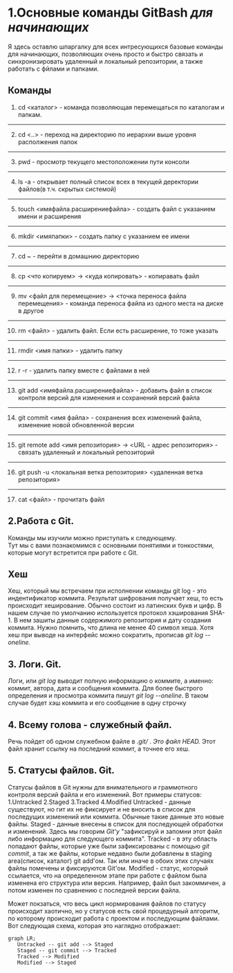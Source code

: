 # 1.Основные команды GitBash *для начинающих*

Я здесь оставлю шпаргалку для всех интресующихся базовые команды для начинающих, позволяющих очень просто и быстро связать и синхронизировать удаленный и локальный репозитории, а также работать с фйлами и папками.

## Команды

1. cd <каталог> - команда позволяющая перемещаться по каталогам и папкам.
----
2. cd <..> - переход на директорию по иерархии выше уровня располжения папок 
----
3. pwd - просмотр текущего местоположении пути консоли
----
4. ls -a - открывает полный список всех в текущей деректории файлов(в т.ч. скрытых системой)
----
5. touch <имяфайла.расширениефайла> - создать файл с указанием имени и расширения
----
6. mkdir <имяпапки> - создать папку с указанием ее имени
----
7. cd ~ - перейти в домашнию директорию
----
8. cp <что копируем> -> <куда копировать> - копиравать файл
----
9. mv <файл для перемещение> -> <точка переноса файла перемещения> - команда переноса файла из одного места на диске в другое
----
10. rm <файл> - удалить файл. Если есть расширение, то тоже указать
----
11. rmdir <имя папки> - удалить папку
----
12. r -r - удалить папку вместе с файлами в ней 
----
13. git add <имяфайла.расширениефайла> - добавить файл в список контроля версий для изменения и сохранений версий файла
----
14. git commit <имя файла> - сохранения всех изменений файла, изменение новой обновленной версии
----
15. git remote add <имя репозитория> -> <URL - адрес репозитория> - связать удаленный и локальный репозиторий
----
16. git push -u <локальная ветка репозитория> <удаленная ветка репозитория>
----
17. cat <файл> - прочитать файл

## 2.Работа с Git.

Команды мы изучили можно приступать к следующему. <br>
Тут мы с вами познакомимся с основными понятиями и тонкостями, которые могут встретится при работе с Git.

## Хеш

Хеш, который мы встречаем при исполнении команды git log - это индентификатор коммита. Результат шифрования получает хеш, то есть происходит хеширование. Обычно состоит из латинских букв и цифр. В нашем случае по умолчанию используется протокол хэширования SHA-1. В нем зашиты данные содержимого репозитория и дату создания коммита. Нужно помнить, что длина не менее 40 символ хеша. Хотя хеш при выводе на интерфейс можно сократить, прописав *git log --oneline.*

## 3. Логи. Git.

Логи, или *git log* выводит полную информацию о коммите, а именно: коммит, автора, дата и сообщения коммита. Для более быстрого определения и просмотра коммита пишут *git log --oneline*. В таком случае будет хэш коммита и его сообщение в одну строчку

## 4. Всему голова - служебный файл.

Речь пойдет об одном служебном файле в *.git/* . *Это файл HEAD.* Этот файл хранит ссылку на последний коммит, а точнее его хеш.

## 5. Статусы файлов. Git.
Статусы файлов в Git нужны для внимательного и граммотного контроля версий файла и его изменений. Вот примеры статусов:
  1.Untracked
  2.Staged
  3.Tracked
  4.Modified
Untracked - данные существуют, но гит их не фиксирует и не вносить в список для последущих изменений или коммита. Обычные такие данные это новые файлы.
Staged - данные внесены в список для последующей обработки и изменений. Здесь мы говорим *Git'у* "зафиксируй и запомни этот файл либо информацию для следующего коммита".
Tracked - в эту область попадают файлы, которые уже были зафиксированы с помощью *git commit*, а так же файлы, которые недавно были добавлены в staging area(список, каталог) git add'ом. Так или иначе в обоих этих случаях файлы помечены и фиксируются Git'ом.
Modified - статус, который ссылается, что на определенном этапе при работе с файлом была изменена его структура или версия. Например, файл был закоммичен, а потом изменен по сравнению с последней версии файла.

Может покзаться, что весь цикл нормирования файлов по статусу происходит хаотично, но у статусов есть свой процедурный алгоритм, по которому происходит работа с проектом и последующим файлами.
Вот следующая схема, которая это наглядно отображает:
```mermaid
graph LR;
   Untracked -- git add --> Staged
   Staged -- git commit --> Tracked
   Tracked --> Modified
   Modified --> Staged

```





